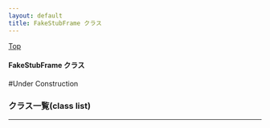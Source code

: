 ```yaml
---
layout: default
title: FakeStubFrame クラス 
---
```

[Top](../index.html)

#### FakeStubFrame クラス 

#Under Construction


### クラス一覧(class list)



---
